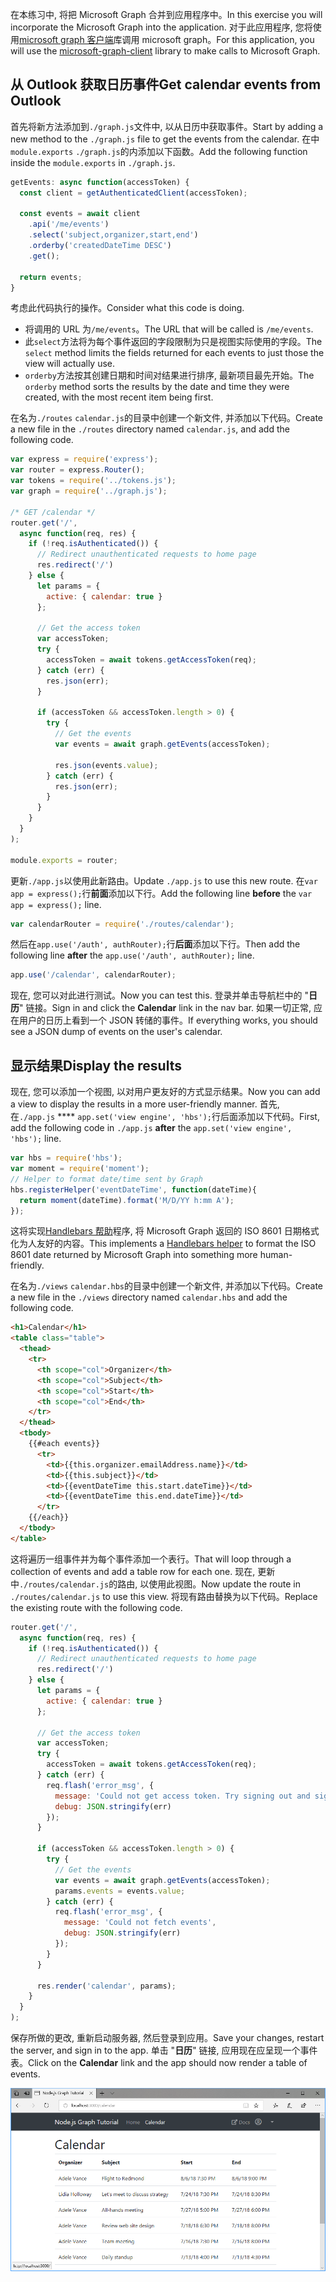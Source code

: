<!-- markdownlint-disable MD002 MD041 -->

<span data-ttu-id="8140b-101">在本练习中, 将把 Microsoft Graph 合并到应用程序中。</span><span class="sxs-lookup"><span data-stu-id="8140b-101">In this exercise you will incorporate the Microsoft Graph into the application.</span></span> <span data-ttu-id="8140b-102">对于此应用程序, 您将使用[microsoft graph 客户端](https://github.com/microsoftgraph/msgraph-sdk-javascript)库调用 microsoft graph。</span><span class="sxs-lookup"><span data-stu-id="8140b-102">For this application, you will use the [microsoft-graph-client](https://github.com/microsoftgraph/msgraph-sdk-javascript) library to make calls to Microsoft Graph.</span></span>

## <a name="get-calendar-events-from-outlook"></a><span data-ttu-id="8140b-103">从 Outlook 获取日历事件</span><span class="sxs-lookup"><span data-stu-id="8140b-103">Get calendar events from Outlook</span></span>

<span data-ttu-id="8140b-104">首先将新方法添加到`./graph.js`文件中, 以从日历中获取事件。</span><span class="sxs-lookup"><span data-stu-id="8140b-104">Start by adding a new method to the `./graph.js` file to get the events from the calendar.</span></span> <span data-ttu-id="8140b-105">在中`module.exports` `./graph.js`的内添加以下函数。</span><span class="sxs-lookup"><span data-stu-id="8140b-105">Add the following function inside the `module.exports` in `./graph.js`.</span></span>

```js
getEvents: async function(accessToken) {
  const client = getAuthenticatedClient(accessToken);

  const events = await client
    .api('/me/events')
    .select('subject,organizer,start,end')
    .orderby('createdDateTime DESC')
    .get();

  return events;
}
```

<span data-ttu-id="8140b-106">考虑此代码执行的操作。</span><span class="sxs-lookup"><span data-stu-id="8140b-106">Consider what this code is doing.</span></span>

- <span data-ttu-id="8140b-107">将调用的 URL 为`/me/events`。</span><span class="sxs-lookup"><span data-stu-id="8140b-107">The URL that will be called is `/me/events`.</span></span>
- <span data-ttu-id="8140b-108">此`select`方法将为每个事件返回的字段限制为只是视图实际使用的字段。</span><span class="sxs-lookup"><span data-stu-id="8140b-108">The `select` method limits the fields returned for each events to just those the view will actually use.</span></span>
- <span data-ttu-id="8140b-109">`orderby`方法按其创建日期和时间对结果进行排序, 最新项目最先开始。</span><span class="sxs-lookup"><span data-stu-id="8140b-109">The `orderby` method sorts the results by the date and time they were created, with the most recent item being first.</span></span>

<span data-ttu-id="8140b-110">在名为`./routes` `calendar.js`的目录中创建一个新文件, 并添加以下代码。</span><span class="sxs-lookup"><span data-stu-id="8140b-110">Create a new file in the `./routes` directory named `calendar.js`, and add the following code.</span></span>

```js
var express = require('express');
var router = express.Router();
var tokens = require('../tokens.js');
var graph = require('../graph.js');

/* GET /calendar */
router.get('/',
  async function(req, res) {
    if (!req.isAuthenticated()) {
      // Redirect unauthenticated requests to home page
      res.redirect('/')
    } else {
      let params = {
        active: { calendar: true }
      };

      // Get the access token
      var accessToken;
      try {
        accessToken = await tokens.getAccessToken(req);
      } catch (err) {
        res.json(err);
      }

      if (accessToken && accessToken.length > 0) {
        try {
          // Get the events
          var events = await graph.getEvents(accessToken);

          res.json(events.value);
        } catch (err) {
          res.json(err);
        }
      }
    }
  }
);

module.exports = router;
```

<span data-ttu-id="8140b-111">更新`./app.js`以使用此新路由。</span><span class="sxs-lookup"><span data-stu-id="8140b-111">Update `./app.js` to use this new route.</span></span> <span data-ttu-id="8140b-112">在`var app = express();`行**前面**添加以下行。</span><span class="sxs-lookup"><span data-stu-id="8140b-112">Add the following line **before** the `var app = express();` line.</span></span>

```js
var calendarRouter = require('./routes/calendar');
```

<span data-ttu-id="8140b-113">然后在`app.use('/auth', authRouter);`行**后面**添加以下行。</span><span class="sxs-lookup"><span data-stu-id="8140b-113">Then add the following line **after** the `app.use('/auth', authRouter);` line.</span></span>

```js
app.use('/calendar', calendarRouter);
```

<span data-ttu-id="8140b-114">现在, 您可以对此进行测试。</span><span class="sxs-lookup"><span data-stu-id="8140b-114">Now you can test this.</span></span> <span data-ttu-id="8140b-115">登录并单击导航栏中的 "**日历**" 链接。</span><span class="sxs-lookup"><span data-stu-id="8140b-115">Sign in and click the **Calendar** link in the nav bar.</span></span> <span data-ttu-id="8140b-116">如果一切正常, 应在用户的日历上看到一个 JSON 转储的事件。</span><span class="sxs-lookup"><span data-stu-id="8140b-116">If everything works, you should see a JSON dump of events on the user's calendar.</span></span>

## <a name="display-the-results"></a><span data-ttu-id="8140b-117">显示结果</span><span class="sxs-lookup"><span data-stu-id="8140b-117">Display the results</span></span>

<span data-ttu-id="8140b-118">现在, 您可以添加一个视图, 以对用户更友好的方式显示结果。</span><span class="sxs-lookup"><span data-stu-id="8140b-118">Now you can add a view to display the results in a more user-friendly manner.</span></span> <span data-ttu-id="8140b-119">首先, 在`./app.js` \*\*\*\* `app.set('view engine', 'hbs');`行后面添加以下代码。</span><span class="sxs-lookup"><span data-stu-id="8140b-119">First, add the following code in `./app.js` **after** the `app.set('view engine', 'hbs');` line.</span></span>

```js
var hbs = require('hbs');
var moment = require('moment');
// Helper to format date/time sent by Graph
hbs.registerHelper('eventDateTime', function(dateTime){
  return moment(dateTime).format('M/D/YY h:mm A');
});
```

<span data-ttu-id="8140b-120">这将实现[Handlebars 帮助](http://handlebarsjs.com/#helpers)程序, 将 Microsoft Graph 返回的 ISO 8601 日期格式化为人友好的内容。</span><span class="sxs-lookup"><span data-stu-id="8140b-120">This implements a [Handlebars helper](http://handlebarsjs.com/#helpers) to format the ISO 8601 date returned by Microsoft Graph into something more human-friendly.</span></span>

<span data-ttu-id="8140b-121">在名为`./views` `calendar.hbs`的目录中创建一个新文件, 并添加以下代码。</span><span class="sxs-lookup"><span data-stu-id="8140b-121">Create a new file in the `./views` directory named `calendar.hbs` and add the following code.</span></span>

```html
<h1>Calendar</h1>
<table class="table">
  <thead>
    <tr>
      <th scope="col">Organizer</th>
      <th scope="col">Subject</th>
      <th scope="col">Start</th>
      <th scope="col">End</th>
    </tr>
  </thead>
  <tbody>
    {{#each events}}
      <tr>
        <td>{{this.organizer.emailAddress.name}}</td>
        <td>{{this.subject}}</td>
        <td>{{eventDateTime this.start.dateTime}}</td>
        <td>{{eventDateTime this.end.dateTime}}</td>
      </tr>
    {{/each}}
  </tbody>
</table>
```

<span data-ttu-id="8140b-122">这将遍历一组事件并为每个事件添加一个表行。</span><span class="sxs-lookup"><span data-stu-id="8140b-122">That will loop through a collection of events and add a table row for each one.</span></span> <span data-ttu-id="8140b-123">现在, 更新中`./routes/calendar.js`的路由, 以使用此视图。</span><span class="sxs-lookup"><span data-stu-id="8140b-123">Now update the route in `./routes/calendar.js` to use this view.</span></span> <span data-ttu-id="8140b-124">将现有路由替换为以下代码。</span><span class="sxs-lookup"><span data-stu-id="8140b-124">Replace the existing route with the following code.</span></span>

```js
router.get('/',
  async function(req, res) {
    if (!req.isAuthenticated()) {
      // Redirect unauthenticated requests to home page
      res.redirect('/')
    } else {
      let params = {
        active: { calendar: true }
      };

      // Get the access token
      var accessToken;
      try {
        accessToken = await tokens.getAccessToken(req);
      } catch (err) {
        req.flash('error_msg', {
          message: 'Could not get access token. Try signing out and signing in again.',
          debug: JSON.stringify(err)
        });
      }

      if (accessToken && accessToken.length > 0) {
        try {
          // Get the events
          var events = await graph.getEvents(accessToken);
          params.events = events.value;
        } catch (err) {
          req.flash('error_msg', {
            message: 'Could not fetch events',
            debug: JSON.stringify(err)
          });
        }
      }

      res.render('calendar', params);
    }
  }
);
```

<span data-ttu-id="8140b-125">保存所做的更改, 重新启动服务器, 然后登录到应用。</span><span class="sxs-lookup"><span data-stu-id="8140b-125">Save your changes, restart the server, and sign in to the app.</span></span> <span data-ttu-id="8140b-126">单击 "**日历**" 链接, 应用现在应呈现一个事件表。</span><span class="sxs-lookup"><span data-stu-id="8140b-126">Click on the **Calendar** link and the app should now render a table of events.</span></span>

![事件表的屏幕截图](./images/add-msgraph-01.png)
